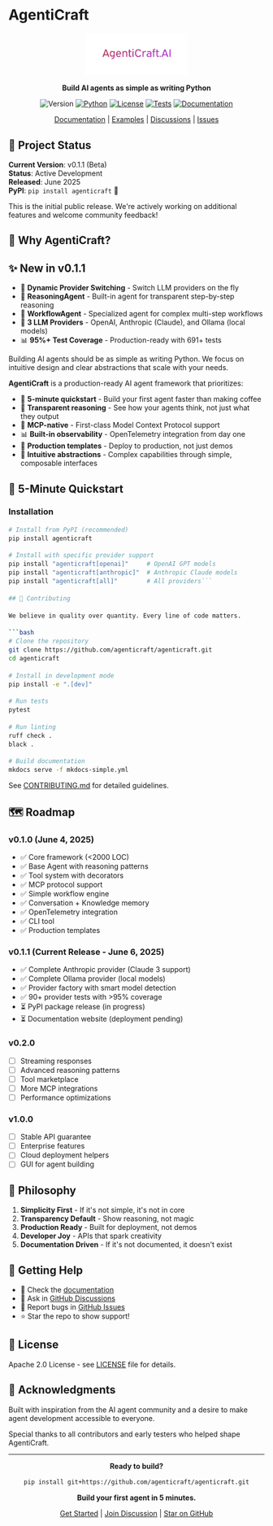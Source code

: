 # AgentiCraft

<div align="center">
  <img src="docs/assets/logo/cover.png" alt="AgentiCraft Logo" width="200">
  
  **Build AI agents as simple as writing Python**

  ![Version](https://img.shields.io/badge/version-0.1.1-blue)
  [![Python](https://img.shields.io/badge/python-3.10%2B-blue)](https://www.python.org/downloads/)
  [![License](https://img.shields.io/github/license/agenticraft/agenticraft.svg)](https://github.com/agenticraft/agenticraft/blob/main/LICENSE)
  [![Tests](https://github.com/agenticraft/agenticraft/actions/workflows/test.yml/badge.svg)](https://github.com/agenticraft/agenticraft/actions)
  [![Documentation](https://img.shields.io/badge/docs-available-green.svg)](https://github.com/agenticraft/agenticraft/tree/main/docs)
  
  [Documentation](https://github.com/agenticraft/agenticraft/tree/main/docs) | [Examples](examples/) | [Discussions](https://github.com/agenticraft/agenticraft/discussions) | [Issues](https://github.com/agenticraft/agenticraft/issues)
</div>

## 📌 Project Status

**Current Version**: v0.1.1 (Beta)  
**Status**: Active Development  
**Released**: June 2025  
**PyPI**: `pip install agenticraft` 🎉  

This is the initial public release. We're actively working on additional features and welcome community feedback!

## 🎯 Why AgentiCraft?

## ✨ New in v0.1.1

- 🔄 **Dynamic Provider Switching** - Switch LLM providers on the fly
- 🧠 **ReasoningAgent** - Built-in agent for transparent step-by-step reasoning
- 🔧 **WorkflowAgent** - Specialized agent for complex multi-step workflows
- 🤖 **3 LLM Providers** - OpenAI, Anthropic (Claude), and Ollama (local models)
- 📊 **95%+ Test Coverage** - Production-ready with 691+ tests

Building AI agents should be as simple as writing Python. We focus on intuitive design and clear abstractions that scale with your needs.

**AgentiCraft** is a production-ready AI agent framework that prioritizes:

- 🚀 **5-minute quickstart** - Build your first agent faster than making coffee
- 🧠 **Transparent reasoning** - See how your agents think, not just what they output
- 🔌 **MCP-native** - First-class Model Context Protocol support
- 📊 **Built-in observability** - OpenTelemetry integration from day one
- 🎯 **Production templates** - Deploy to production, not just demos
- 🔧 **Intuitive abstractions** - Complex capabilities through simple, composable interfaces

## 🚀 5-Minute Quickstart

### Installation

```bash
# Install from PyPI (recommended)
pip install agenticraft

# Install with specific provider support
pip install "agenticraft[openai]"     # OpenAI GPT models
pip install "agenticraft[anthropic]"  # Anthropic Claude models
pip install "agenticraft[all]"        # All providers```

## 🤝 Contributing

We believe in quality over quantity. Every line of code matters.

```bash
# Clone the repository
git clone https://github.com/agenticraft/agenticraft.git
cd agenticraft

# Install in development mode
pip install -e ".[dev]"

# Run tests
pytest

# Run linting
ruff check .
black .

# Build documentation
mkdocs serve -f mkdocs-simple.yml
```

See [CONTRIBUTING.md](CONTRIBUTING.md) for detailed guidelines.

## 🗺️ Roadmap

### v0.1.0 (June 4, 2025)
- ✅ Core framework (<2000 LOC)
- ✅ Base Agent with reasoning patterns
- ✅ Tool system with decorators
- ✅ MCP protocol support
- ✅ Simple workflow engine
- ✅ Conversation + Knowledge memory
- ✅ OpenTelemetry integration
- ✅ CLI tool
- ✅ Production templates

### v0.1.1 (Current Release - June 6, 2025)
- ✅ Complete Anthropic provider (Claude 3 support)
- ✅ Complete Ollama provider (local models)
- ✅ Provider factory with smart model detection
- ✅ 90+ provider tests with >95% coverage
- ⏳ PyPI package release (in progress)
- ⏳ Documentation website (deployment pending)

### v0.2.0
- [ ] Streaming responses
- [ ] Advanced reasoning patterns
- [ ] Tool marketplace
- [ ] More MCP integrations
- [ ] Performance optimizations

### v1.0.0
- [ ] Stable API guarantee
- [ ] Enterprise features
- [ ] Cloud deployment helpers
- [ ] GUI for agent building

## 🤔 Philosophy

1. **Simplicity First** - If it's not simple, it's not in core
2. **Transparency Default** - Show reasoning, not magic
3. **Production Ready** - Built for deployment, not demos
4. **Developer Joy** - APIs that spark creativity
5. **Documentation Driven** - If it's not documented, it doesn't exist

## 🤝 Getting Help

- 📖 Check the [documentation](docs/)
- 💬 Ask in [GitHub Discussions](https://github.com/agenticraft/agenticraft/discussions)
- 🐛 Report bugs in [GitHub Issues](https://github.com/agenticraft/agenticraft/issues)
- ⭐ Star the repo to show support!

## 📝 License

Apache 2.0 License - see [LICENSE](LICENSE) file for details.

## 🙏 Acknowledgments

Built with inspiration from the AI agent community and a desire to make agent development accessible to everyone.

Special thanks to all contributors and early testers who helped shape AgentiCraft.

---

<div align="center">
  <strong>Ready to build?</strong>
  
  ```bash
  pip install git+https://github.com/agenticraft/agenticraft.git
  ```
  
  **Build your first agent in 5 minutes.**
  
  [Get Started](docs/quickstart.md) | [Join Discussion](https://github.com/agenticraft/agenticraft/discussions) | [Star on GitHub](https://github.com/agenticraft/agenticraft)
</div>

